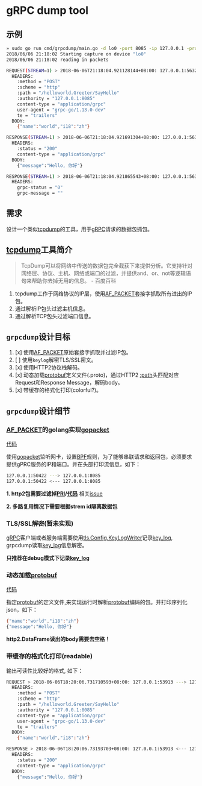 # gRPC dump tool

## 示例

```sh
» sudo go run cmd/grpcdump/main.go -d lo0 -port 8085 -ip 127.0.0.1 -proto ./grpc_example/helloworld/helloworld/helloworld.proto
2018/06/06 21:18:02 Starting capture on device "lo0"
2018/06/06 21:18:02 reading in packets

REQUEST(STREAM=1) > 2018-06-06T21:18:04.921128144+08:00: 127.0.0.1:56327 ---> 127.0.0.1:8085
  HEADERS:
    :method = "POST"
    :scheme = "http"
    :path = "/helloworld.Greeter/SayHello"
    :authority = "127.0.0.1:8085"
    content-type = "application/grpc"
    user-agent = "grpc-go/1.13.0-dev"
    te = "trailers"
  BODY:
    {"name":"world","i18":"zh"}

RESPONSE(STREAM=1) > 2018-06-06T21:18:04.921691304+08:00: 127.0.0.1:56327 <--- 127.0.0.1:8085
  HEADERS:
    :status = "200"
    content-type = "application/grpc"
  BODY:
    {"message":"Hello, 你好"}

RESPONSE(STREAM=1) > 2018-06-06T21:18:04.921865543+08:00: 127.0.0.1:56327 <--- 127.0.0.1:8085
  HEADERS:
    grpc-status = "0"
    grpc-message = ""
```

## 需求

设计一个类似[tcpdump][]的工具，用于[gRPC][]请求的数据包抓包。

## [tcpdump][]工具简介

> TcpDump可以将网络中传送的数据包完全截获下来提供分析。它支持针对网络层、协议、主机、网络或端口的过滤，并提供and、or、not等逻辑语句来帮助你去掉无用的信息。 - 百度百科

1. tcpdump工作于网络协议的IP层，使用[AF_PACKET][]套接字抓取所有进出的IP包。
2. 通过解析IP包头过滤主机信息。
3. 通过解析TCP包头过滤端口信息。

## `grpcdump`设计目标

1. [x] 使用[AF_PACKET][]原始套接字抓取并过滤IP包。
2. [ ] 使用`keylog`解密TLS/SSL密文。
3. [x] 使用HTTP2协议栈解码。
4. [x] 动态加载[protobuf][]定义文件(.proto)，通过HTTP2 [:path][]头匹配对应Request和Response Message，解码body。
5. [x] 带缓存的格式化打印(colorful?)。

## `grpcdump`设计细节

### [AF_PACKET][]的golang实现[gopacket][]

[代码](pcap.go)

使用[gopacket][]监听网卡，设置[BPF][]规则，为了能够串联请求和返回包，必须要求提供gPRC服务的IP和端口。并在头部打印流信息，如下：

```sh
127.0.0.1:50422 ---> 127.0.0.1:8085
127.0.0.1:50422 <--- 127.0.0.1:8085
```

**1. http2包需要过滤掉[PRI][]/[代码](skip.go)** 相关[issue](https://github.com/golang/go/issues/14141)

**2. 多路复用情况下需要根据strem id隔离数据包**

### TLS/SSL解密(暂未实现)

[gRPC][]客户端或者服务端需要使用[tls.Config.KeyLogWriter](tls.Config)记录[key_log][], grpcdump读取[key_log][]信息解密。

**只推荐在debug模式下记录[key_log][]**

### 动态加载[protobuf][]

[代码](protobuf.go)

指定[protobuf][]的定义文件,来实现运行时解析[protobuf][]编码的包。并打印序列化json，如下：

```sh
{"name":"world","i18":"zh"}
{"message":"Hello, 你好"}
```

**http2.DataFrame读出的body需要去空格！**
　
### 带缓存的格式化打印(readable)

输出可读性比较好的格式, 如下：

```sh
REQUEST > 2018-06-06T18:20:06.731710593+08:00: 127.0.0.1:53913 ---> 127.0.0.1:8085
  HEADERS:
    :method = "POST"
    :scheme = "http"
    :path = "/helloworld.Greeter/SayHello"
    :authority = "127.0.0.1:8085"
    content-type = "application/grpc"
    user-agent = "grpc-go/1.13.0-dev"
    te = "trailers"
  BODY:
    {"name":"world","i18":"zh"}

RESPONSE > 2018-06-06T18:20:06.73193703+08:00: 127.0.0.1:53913 <--- 127.0.0.1:8085
  HEADERS:
    :status = "200"
    content-type = "application/grpc"
  BODY:
    {"message":"Hello, 你好"}
```


[tcpdump]: http://www.tcpdump.org/
[gRPC]: https://grpc.io/
[AF_PACKET]: http://man7.org/linux/man-pages/man7/packet.7.html
[protobuf]: https://developers.google.com/protocol-buffers/
[gopacket]: https://github.com/google/gopacket
[:path]: https://tools.ietf.org/html/rfc3986#section-3.3
[BPF]: https://zh.wikipedia.org/wiki/BPF
[PRI]: https://http2.github.io/http2-spec/#rfc.section.11.6
[tls.Config]: https://godoc.org/crypto/tls#Config
[key_log]: https://developer.mozilla.org/en-US/docs/Mozilla/Projects/NSS/Key_Log_Format